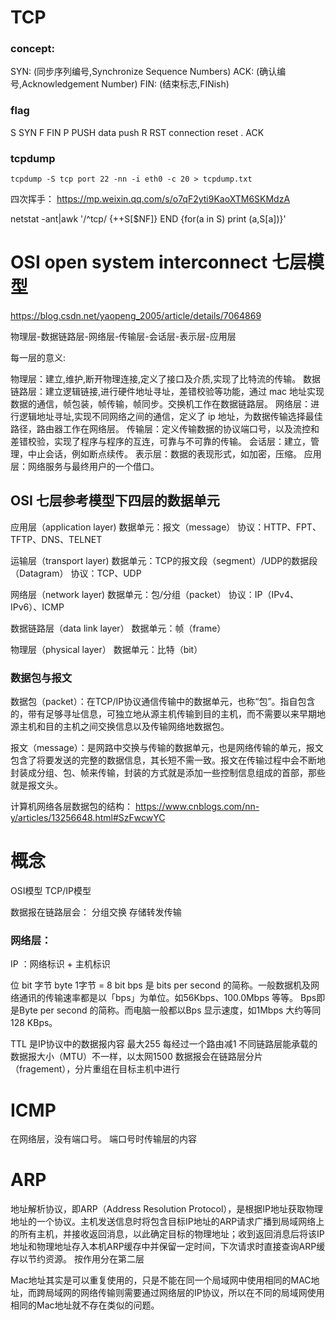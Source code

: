 
# TCP
### concept:
SYN: (同步序列编号,Synchronize Sequence Numbers)
ACK: (确认编号,Acknowledgement Number)
FIN: (结束标志,FINish)

### flag
S SYN
F FIN
P PUSH data push
R RST connection reset
. ACK

### tcpdump
```
tcpdump -S tcp port 22 -nn -i eth0 -c 20 > tcpdump.txt
```
四次挥手：
https://mp.weixin.qq.com/s/o7qF2yti9KaoXTM6SKMdzA

netstat -ant|awk '/^tcp/ {++S[$NF]} END {for(a in S) print (a,S[a])}'



# OSI open system interconnect 七层模型
https://blog.csdn.net/yaopeng_2005/article/details/7064869

物理层-数据链路层-网络层-传输层-会话层-表示层-应用层

每一层的意义:

物理层：建立,维护,断开物理连接,定义了接口及介质,实现了比特流的传输。
数据链路层：建立逻辑链接,进行硬件地址寻址，差错校验等功能，通过 mac 地址实现数据的通信，帧包装，帧传输，帧同步。交换机工作在数据链路层。
网络层：进行逻辑地址寻址,实现不同网络之间的通信，定义了 ip 地址，为数据传输选择最佳路径，路由器工作在网络层。
传输层：定义传输数据的协议端口号，以及流控和差错校验，实现了程序与程序的互连，可靠与不可靠的传输。
会话层：建立，管理，中止会话，例如断点续传。
表示层：数据的表现形式，如加密，压缩。
应用层：网络服务与最终用户的一个借口。

## OSI 七层参考模型下四层的数据单元

应用层（application layer)
数据单元：报文（message）
协议：HTTP、FPT、TFTP、DNS、TELNET

运输层（transport layer)
数据单元：TCP的报文段（segment）/UDP的数据段（Datagram）
协议：TCP、UDP

网络层（network layer)
数据单元：包/分组（packet）
协议：IP（IPv4、IPv6）、ICMP

数据链路层（data link layer）
数据单元：帧（frame）

物理层（physical layer）
数据单元：比特（bit）

### 数据包与报文
数据包（packet）：在TCP/IP协议通信传输中的数据单元，也称“包”。指自包含的，带有足够寻址信息，可独立地从源主机传输到目的主机，而不需要以来早期地源主机和目的主机之间交换信息以及传输网络地数据包。

报文（message）：是网路中交换与传输的数据单元，也是网络传输的单元，报文包含了将要发送的完整的数据信息，其长短不需一致。报文在传输过程中会不断地封装成分组、包、帧来传输，封装的方式就是添加一些控制信息组成的首部，那些就是报文头。


计算机网络各层数据包的结构：
https://www.cnblogs.com/nn-y/articles/13256648.html#SzFwcwYC

# 概念

OSI模型
TCP/IP模型

数据报在链路层会：
分组交换
存储转发传输

### 网络层：
IP ：网络标识 + 主机标识

位 bit
字节 byte
1字节 = 8 bit
bps 是 bits per second 的简称。一般数据机及网络通讯的传输速率都是以「bps」为单位。如56Kbps、100.0Mbps 等等。
Bps即是Byte per second 的简称。而电脑一般都以Bps 显示速度，如1Mbps 大约等同 128 KBps。

TTL 是IP协议中的数据报内容 最大255 每经过一个路由减1
不同链路层能承载的数据报大小（MTU）不一样，以太网1500
数据报会在链路层分片（fragement），分片重组在目标主机中进行


# ICMP
在网络层，没有端口号。 端口号时传输层的内容

# ARP
地址解析协议，即ARP（Address Resolution Protocol），是根据IP地址获取物理地址的一个协议。主机发送信息时将包含目标IP地址的ARP请求广播到局域网络上的所有主机，并接收返回消息，以此确定目标的物理地址；收到返回消息后将该IP地址和物理地址存入本机ARP缓存中并保留一定时间，下次请求时直接查询ARP缓存以节约资源。
按作用分在第二层 

Mac地址其实是可以重复使用的，只是不能在同一个局域网中使用相同的MAC地址，而跨局域网的网络传输则需要通过网络层的IP协议，所以在不同的局域网使用相同的Mac地址就不存在类似的问题。
